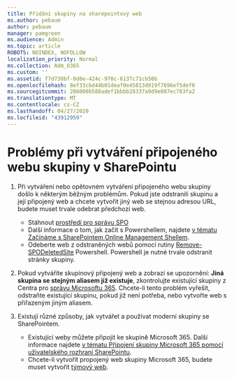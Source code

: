 ```yaml
---
title: Přidání skupiny na sharepointový web
ms.author: pebaum
author: pebaum
manager: pamgreen
ms.audience: Admin
ms.topic: article
ROBOTS: NOINDEX, NOFOLLOW
localization_priority: Normal
ms.collection: Adm_O365
ms.custom: ''
ms.assetid: f7d730bf-0d6e-424c-970c-6137c71cb50b
ms.openlocfilehash: 8ef33cbd44b01deaf0e45813d019f7696ef5def0
ms.sourcegitcommit: 286000b588adef1bbbb28337a9d9e087ec783fa2
ms.translationtype: MT
ms.contentlocale: cs-CZ
ms.lasthandoff: 04/27/2020
ms.locfileid: "43912959"
---
```

# <a name="issues-when-creating-a-group-connected-site-in-sharepoint"></a>Problémy při vytváření připojeného webu skupiny v SharePointu

1. Při vytváření nebo opětovném vytváření připojeného webu skupiny došlo k některým běžným problémům.
Pokud jste odstranili skupinu a její připojený web a chcete vytvořit jiný web se stejnou adresou URL, budete muset trvale odebrat předchozí web.

   - Stáhnout [prostředí pro správu SPO](https://support.office.com/article/introduction-to-the-sharepoint-online-management-shell-c16941c3-19b4-4710-8056-34c034493429)
   - Další informace o tom, jak začít s Powershellem, najdete [v tématu Začínáme s SharePointem Online Management Shellem](https://docs.microsoft.com/powershell/module/sharepoint-online/remove-sposite).
   - Odeberte web z odstraněných webů pomocí rutiny [Remove-SPODeletedSite](https://docs.microsoft.com/powershell/module/sharepoint-online/remove-sposite?view=sharepoint-ps) Powershell. Powershell je nutné trvale odstranit stránky skupiny.

1. Pokud vytváříte skupinový připojený web a zobrazí se upozornění: **Jiná skupina se stejným aliasem již existuje**, zkontrolujte existující skupiny z Centra pro [správu Microsoftu 365](https://admin.microsoft.com/AdminPortal/Home#/groups). Chcete-li tento problém vyřešit, odstraňte existující skupinu, pokud již není potřeba, nebo vytvořte web s přiřazeným jiným aliasem.

1. Existují různé způsoby, jak vytvářet a používat moderní skupiny se SharePointem.

   - Existující weby můžete připojit ke skupině Microsoft 365. Další informace najdete [v tématu Připojení skupiny Microsoft 365 pomocí uživatelského rozhraní SharePointu](https://docs.microsoft.com/sharepoint/dev/transform/modernize-connect-to-office365-group#connect-an-office-365-group-using-the-sharepoint-user-interface).
   - Chcete-li vytvořit propojený web skupiny Microsoft 365, budete muset vytvořit [týmový web](https://admin.microsoft.com/sharepoint).
